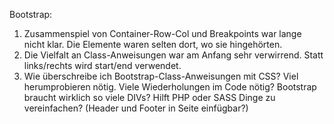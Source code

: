 Bootstrap:
1. Zusammenspiel von Container-Row-Col und Breakpoints war lange nicht klar. Die Elemente waren selten dort, wo sie hingehörten.
2. Die Vielfalt an Class-Anweisungen war am Anfang sehr verwirrend. Statt links/rechts wird start/end verwendet.
2. Wie überschreibe ich Bootstrap-Class-Anweisungen mit CSS? Viel herumprobieren nötig.
Viele Wiederholungen im Code nötig? Bootstrap braucht wirklich so viele DIVs? Hilft PHP oder SASS Dinge zu vereinfachen? (Header und Footer in Seite einfügbar?)
